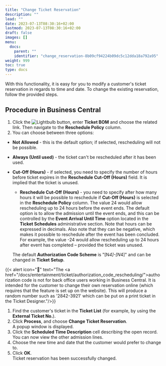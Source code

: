 ```yaml
---
title: "Change Ticket Reservation"
description: ""
lead: ""
date: 2023-07-13T08:30:16+02:00
lastmod: 2023-07-13T08:30:16+02:00
draft: false
images: []
menu:
  docs:
    parent: ""
    identifier: "change_reservation-8b09cf94224b09dc5c12dda18a792a95"
weight: 999
toc: true
type: docs
---
```


With this functionality, it is easy for you to modify a customer's ticket reservation in regards to time and date. To change the existing reservation, follow the provided steps.

 
## Procedure in Business Central

1. Click the ![Lightbulb](Lightbulb_icon.PNG) button, enter **Ticket BOM** and choose the related link. Then navigate to the **Reschedule Policy** column.  
2. You can choose between three options:

- **Not Allowed** - this is the default option; if selected, rescheduling will not be possible.
- **Always (Until used)** - the ticket can't be rescheduled after it has been used.
- **Cut-Off (Hours)** - if selected, you need to specify the number of hours before ticket expires in the **Reschedule Cut-Off (Hours)** field. It is implied that the ticket is unused.  
    - **Reschedule Cut-Off (Hours)** - you need to specify after how many hours it will be possible to reschedule if **Cut-Off (Hours)** is selected in the **Reschedule Policy** column. The value 24 would allow rescheduling up to 24 hours before the event ends. The default option is to allow the admission until the event ends, and this can be controlled by the **Event Arrival Until Time** option located in the **Ticket Schedules** administrative section. Note that hours can be expressed in decimals. Also note that they can be negative, which makes it possible to reschedule after the event has been concluded. For example, the value -24 would allow rescheduling up to 24 hours after event has completed – provided the ticket was unused.  

   The default **Authorization Code Scheme** is "[N*4]-[N*4]" and can be changed in **Ticket Setup**.  
 
{{< alert icon="📝" text="The <a href=\"/docs/entertainment/ticket/authorization_code_rescheduling/\">authorization code</a> is not for back office users working in Business Central. It is intended for the customer to change their own reservation online (which requires that the feature is set up on the website). This will produce a random number such as '2842-3921' which can be put on a print ticket in the Ticket Designer."/>}}

1. Find the customer's ticket in the **Ticket List** (for example, by using the **External Ticket No.**).  
2. Click **Process**, and choose **Change Ticket Reservation**.    
   A popup window is displayed. 
3. Click the **Scheduled Time Description** cell describing the open record.    
   You can now view the other admission lines.  
4. Choose the new time and date that the customer would prefer to change to.
5. Click **OK**.     
   Ticket reservation has been successfully changed.

